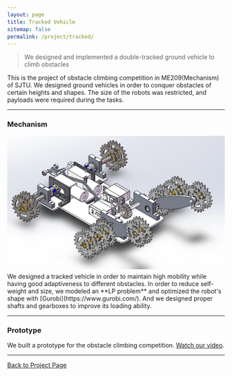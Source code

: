 ```yaml
---
layout: page
title: Tracked Vehicle
sitemap: false
permalink: /project/tracked/
---
```

>We designed and implemented a double-tracked ground vehicle to climb obstacles

This is the project of obstacle climbing competition in ME209(Mechanism) of SJTU.
We designed ground vehicles in order to conquer obstacles of certain heights and
shapes. The size of the robots was restricted, and payloads were required during
the tasks.

---
### Mechanism
<img src="assets/img/design.jpg" style="zoom:80%; display:block; margin:10px auto;" />
We designed a tracked vehicle in order to maintain high mobility while having
good adaptiveness to different obstacles. In order to reduce self-weight and size,
we modeled an **LP problem** and optimized the robot's shape with [Gurobi](https://www.gurobi.com/).
And we designed proper shafts and gearboxes to improve its loading ability.

---
### Prototype
<!-- <img src="assets/img/prototype.jpg" style="zoom:120%; display:block; margin:10px auto;" /> -->
<!-- Above is our model built in Solidworks. To see its prototype, please  -->
We built a prototype for the obstacle climbing competition.
[Watch our video](https://youtu.be/yi-xT_qJLEE).

---
[Back to Project Page](/project/)
